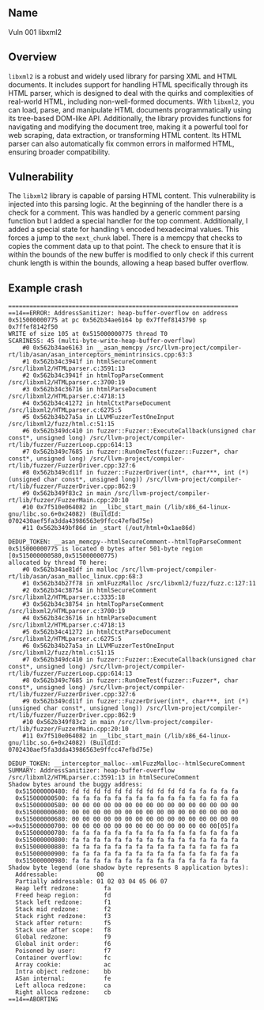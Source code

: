 ## Name

Vuln 001 libxml2

## Overview

``libxml2`` is a robust and widely used library for parsing XML and HTML documents. It includes support for handling HTML specifically through its HTML parser, which is designed to deal with the quirks and complexities of real-world HTML, including non-well-formed documents. With ``libxml2``, you can load, parse, and manipulate HTML documents programmatically using its tree-based DOM-like API. Additionally, the library provides functions for navigating and modifying the document tree, making it a powerful tool for web scraping, data extraction, or transforming HTML content. Its HTML parser can also automatically fix common errors in malformed HTML, ensuring broader compatibility.

## Vulnerability

The ``libxml2`` library is capable of parsing HTML content. This vulnerability is injected into this parsing logic. At the beginning of the handler there is a check for a comment. This was handled by a generic comment parsing function but I added a special handler for the top comment. Additionally, I added a special state for handling ``%`` encoded hexadecimal values. This forces a jump to the ``next_chunk`` label. There is a memcpy that checks to copies the comment data up to that point. The check to ensure that it is within the bounds of the new buffer is modified to only check if this current chunk length is within the bounds, allowing a heap based buffer overflow.

## Example crash

```
=================================================================
==14==ERROR: AddressSanitizer: heap-buffer-overflow on address 0x515000000775 at pc 0x562b34ae6164 bp 0x7ffef8143790 sp 0x7ffef8142f50
WRITE of size 105 at 0x515000000775 thread T0
SCARINESS: 45 (multi-byte-write-heap-buffer-overflow)
    #0 0x562b34ae6163 in __asan_memcpy /src/llvm-project/compiler-rt/lib/asan/asan_interceptors_memintrinsics.cpp:63:3
    #1 0x562b34c3941f in htmlSecureComment /src/libxml2/HTMLparser.c:3591:13
    #2 0x562b34c3941f in htmlTopParseComment /src/libxml2/HTMLparser.c:3700:19
    #3 0x562b34c36716 in htmlParseDocument /src/libxml2/HTMLparser.c:4718:13
    #4 0x562b34c41272 in htmlCtxtParseDocument /src/libxml2/HTMLparser.c:6275:5
    #5 0x562b34b27a5a in LLVMFuzzerTestOneInput /src/libxml2/fuzz/html.c:51:15
    #6 0x562b349dc410 in fuzzer::Fuzzer::ExecuteCallback(unsigned char const*, unsigned long) /src/llvm-project/compiler-rt/lib/fuzzer/FuzzerLoop.cpp:614:13
    #7 0x562b349c7685 in fuzzer::RunOneTest(fuzzer::Fuzzer*, char const*, unsigned long) /src/llvm-project/compiler-rt/lib/fuzzer/FuzzerDriver.cpp:327:6
    #8 0x562b349cd11f in fuzzer::FuzzerDriver(int*, char***, int (*)(unsigned char const*, unsigned long)) /src/llvm-project/compiler-rt/lib/fuzzer/FuzzerDriver.cpp:862:9
    #9 0x562b349f83c2 in main /src/llvm-project/compiler-rt/lib/fuzzer/FuzzerMain.cpp:20:10
    #10 0x7f510e064082 in __libc_start_main (/lib/x86_64-linux-gnu/libc.so.6+0x24082) (BuildId: 0702430aef5fa3dda43986563e9ffcc47efbd75e)
    #11 0x562b349bf86d in _start (/out/html+0x1ae86d)

DEDUP_TOKEN: __asan_memcpy--htmlSecureComment--htmlTopParseComment
0x515000000775 is located 0 bytes after 501-byte region [0x515000000580,0x515000000775)
allocated by thread T0 here:
    #0 0x562b34ae81df in malloc /src/llvm-project/compiler-rt/lib/asan/asan_malloc_linux.cpp:68:3
    #1 0x562b34b27f78 in xmlFuzzMalloc /src/libxml2/fuzz/fuzz.c:127:11
    #2 0x562b34c38754 in htmlSecureComment /src/libxml2/HTMLparser.c:3335:18
    #3 0x562b34c38754 in htmlTopParseComment /src/libxml2/HTMLparser.c:3700:19
    #4 0x562b34c36716 in htmlParseDocument /src/libxml2/HTMLparser.c:4718:13
    #5 0x562b34c41272 in htmlCtxtParseDocument /src/libxml2/HTMLparser.c:6275:5
    #6 0x562b34b27a5a in LLVMFuzzerTestOneInput /src/libxml2/fuzz/html.c:51:15
    #7 0x562b349dc410 in fuzzer::Fuzzer::ExecuteCallback(unsigned char const*, unsigned long) /src/llvm-project/compiler-rt/lib/fuzzer/FuzzerLoop.cpp:614:13
    #8 0x562b349c7685 in fuzzer::RunOneTest(fuzzer::Fuzzer*, char const*, unsigned long) /src/llvm-project/compiler-rt/lib/fuzzer/FuzzerDriver.cpp:327:6
    #9 0x562b349cd11f in fuzzer::FuzzerDriver(int*, char***, int (*)(unsigned char const*, unsigned long)) /src/llvm-project/compiler-rt/lib/fuzzer/FuzzerDriver.cpp:862:9
    #10 0x562b349f83c2 in main /src/llvm-project/compiler-rt/lib/fuzzer/FuzzerMain.cpp:20:10
    #11 0x7f510e064082 in __libc_start_main (/lib/x86_64-linux-gnu/libc.so.6+0x24082) (BuildId: 0702430aef5fa3dda43986563e9ffcc47efbd75e)

DEDUP_TOKEN: __interceptor_malloc--xmlFuzzMalloc--htmlSecureComment
SUMMARY: AddressSanitizer: heap-buffer-overflow /src/libxml2/HTMLparser.c:3591:13 in htmlSecureComment
Shadow bytes around the buggy address:
  0x515000000480: fd fd fd fd fd fd fd fd fd fd fd fa fa fa fa fa
  0x515000000500: fa fa fa fa fa fa fa fa fa fa fa fa fa fa fa fa
  0x515000000580: 00 00 00 00 00 00 00 00 00 00 00 00 00 00 00 00
  0x515000000600: 00 00 00 00 00 00 00 00 00 00 00 00 00 00 00 00
  0x515000000680: 00 00 00 00 00 00 00 00 00 00 00 00 00 00 00 00
=>0x515000000700: 00 00 00 00 00 00 00 00 00 00 00 00 00 00[05]fa
  0x515000000780: fa fa fa fa fa fa fa fa fa fa fa fa fa fa fa fa
  0x515000000800: fa fa fa fa fa fa fa fa fa fa fa fa fa fa fa fa
  0x515000000880: fa fa fa fa fa fa fa fa fa fa fa fa fa fa fa fa
  0x515000000900: fa fa fa fa fa fa fa fa fa fa fa fa fa fa fa fa
  0x515000000980: fa fa fa fa fa fa fa fa fa fa fa fa fa fa fa fa
Shadow byte legend (one shadow byte represents 8 application bytes):
  Addressable:           00
  Partially addressable: 01 02 03 04 05 06 07
  Heap left redzone:       fa
  Freed heap region:       fd
  Stack left redzone:      f1
  Stack mid redzone:       f2
  Stack right redzone:     f3
  Stack after return:      f5
  Stack use after scope:   f8
  Global redzone:          f9
  Global init order:       f6
  Poisoned by user:        f7
  Container overflow:      fc
  Array cookie:            ac
  Intra object redzone:    bb
  ASan internal:           fe
  Left alloca redzone:     ca
  Right alloca redzone:    cb
==14==ABORTING
```
